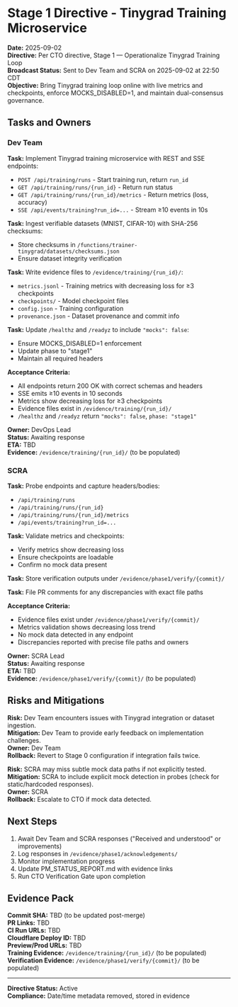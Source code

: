 # Stage 1 Directive - Tinygrad Training Microservice

**Date:** 2025-09-02  
**Directive:** Per CTO directive, Stage 1 — Operationalize Tinygrad Training Loop  
**Broadcast Status:** Sent to Dev Team and SCRA on 2025-09-02 at 22:50 CDT  
**Objective:** Bring Tinygrad training loop online with live metrics and checkpoints, enforce MOCKS_DISABLED=1, and maintain dual-consensus governance.

## Tasks and Owners

### Dev Team

**Task:** Implement Tinygrad training microservice with REST and SSE endpoints:
- `POST /api/training/runs` - Start training run, return `run_id`
- `GET /api/training/runs/{run_id}` - Return run status
- `GET /api/training/runs/{run_id}/metrics` - Return metrics (loss, accuracy)
- `SSE /api/events/training?run_id=...` - Stream ≥10 events in 10s

**Task:** Ingest verifiable datasets (MNIST, CIFAR-10) with SHA-256 checksums:
- Store checksums in `/functions/trainer-tinygrad/datasets/checksums.json`
- Ensure dataset integrity verification

**Task:** Write evidence files to `/evidence/training/{run_id}/`:
- `metrics.jsonl` - Training metrics with decreasing loss for ≥3 checkpoints
- `checkpoints/` - Model checkpoint files
- `config.json` - Training configuration
- `provenance.json` - Dataset provenance and commit info

**Task:** Update `/healthz` and `/readyz` to include `"mocks": false`:
- Ensure MOCKS_DISABLED=1 enforcement
- Update phase to "stage1"
- Maintain all required headers

**Acceptance Criteria:**
- All endpoints return 200 OK with correct schemas and headers
- SSE emits ≥10 events in 10 seconds
- Metrics show decreasing loss for ≥3 checkpoints
- Evidence files exist in `/evidence/training/{run_id}/`
- `/healthz` and `/readyz` return `"mocks": false`, `phase: "stage1"`

**Owner:** DevOps Lead  
**Status:** Awaiting response  
**ETA:** TBD  
**Evidence:** `/evidence/training/{run_id}/` (to be populated)

### SCRA

**Task:** Probe endpoints and capture headers/bodies:
- `/api/training/runs`
- `/api/training/runs/{run_id}`
- `/api/training/runs/{run_id}/metrics`
- `/api/events/training?run_id=...`

**Task:** Validate metrics and checkpoints:
- Verify metrics show decreasing loss
- Ensure checkpoints are loadable
- Confirm no mock data present

**Task:** Store verification outputs under `/evidence/phase1/verify/{commit}/`

**Task:** File PR comments for any discrepancies with exact file paths

**Acceptance Criteria:**
- Evidence files exist under `/evidence/phase1/verify/{commit}/`
- Metrics validation shows decreasing loss trend
- No mock data detected in any endpoint
- Discrepancies reported with precise file paths and owners

**Owner:** SCRA Lead  
**Status:** Awaiting response  
**ETA:** TBD  
**Evidence:** `/evidence/phase1/verify/{commit}/` (to be populated)

## Risks and Mitigations

**Risk:** Dev Team encounters issues with Tinygrad integration or dataset ingestion.  
**Mitigation:** Dev Team to provide early feedback on implementation challenges.  
**Owner:** Dev Team  
**Rollback:** Revert to Stage 0 configuration if integration fails twice.

**Risk:** SCRA may miss subtle mock data paths if not explicitly tested.  
**Mitigation:** SCRA to include explicit mock detection in probes (check for static/hardcoded responses).  
**Owner:** SCRA  
**Rollback:** Escalate to CTO if mock data detected.

## Next Steps

1. Await Dev Team and SCRA responses ("Received and understood" or improvements)
2. Log responses in `/evidence/phase1/acknowledgements/`
3. Monitor implementation progress
4. Update PM_STATUS_REPORT.md with evidence links
5. Run CTO Verification Gate upon completion

## Evidence Pack

**Commit SHA:** TBD (to be updated post-merge)  
**PR Links:** TBD  
**CI Run URLs:** TBD  
**Cloudflare Deploy ID:** TBD  
**Preview/Prod URLs:** TBD  
**Training Evidence:** `/evidence/training/{run_id}/` (to be populated)  
**Verification Evidence:** `/evidence/phase1/verify/{commit}/` (to be populated)

---

**Directive Status:** Active  
**Compliance:** Date/time metadata removed, stored in evidence
